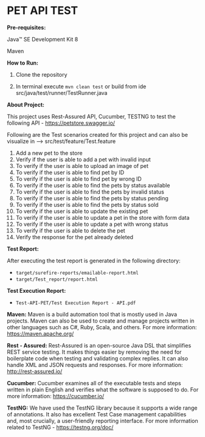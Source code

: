# PET API TEST

**Pre-requisites:**

Java™ SE Development Kit 8

Maven


**How to Run:**

1. Clone the repository

2. In terminal execute ```mvn clean test``` or build from ide src/java/test/runner/TestRunner.java


**About Project:**

This project uses Rest-Assured API, Cucumber, TESTNG to test the following API - https://petstore.swagger.io/

Following are the Test scenarios created for this project and can also be visualize in --> src/test/feature/Test.feature

1. Add a new pet to the store
2. Verify if the user is able to add a pet with invalid input
3. To verify if the user is able to upload an image of pet
4. To verify if the user is able to find pet by ID
5. To verify if the user is able to find pet by wrong ID
6. To verify if the user is able to find the pets by status available
7. To verify if the user is able to find the pets by invalid status
8. To verify if the user is able to find the pets by status pending
9. To verify if the user is able to find the pets by status sold
10. To verify if the user is able to update the existing pet
11. To verify if the user is able to update a pet in the store with form data
12. To verify if the user is able to update a pet with wrong status
13. To verify if the user is able to delete the pet
14. Verify the response for the pet already deleted

**Test Report:**

After executing the test report is generated in the following directory:
- ```target/surefire-reports/emailable-report.html```
- ```target/Test_report/report.html```


**Test Execution Report:**
- ```Test-API-PET/Test Execution Report - API.pdf```


**Maven:**
Maven is a build automation tool that is mostly used in Java projects. Maven can also be used to create and manage projects written in other languages such as C#, Ruby, Scala, and others. For more information: https://maven.apache.org/

**Rest - Assured:**
Rest-Assured is an open-source Java DSL that simplifies REST service testing. It makes things easier by removing the need for boilerplate code when testing and validating complex replies. It can also handle XML and JSON requests and responses. For more information: http://rest-assured.io/

**Cucumber:**
Cucumber examines all of the executable tests and steps written in plain English and verifies what the software is supposed to do. For more information: https://cucumber.io/

**TestNG:**
We have used the TestNG library because it supports a wide range of annotations. It also has excellent Test Case management capabilities and, most crucially, a user-friendly reporting interface. For more information related to TestNG - https://testng.org/doc/


